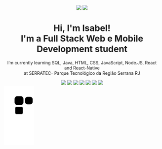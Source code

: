 <div align="center">
  <img src="https://github-readme-stats.vercel.app/api?username=isabeels&hide=stars&show_icons=true&theme=radical" 
       height="140px;" />
  <img src="https://github-readme-stats.vercel.app/api/top-langs/?username=isabeels&theme=radical&layout=compact"
        height="140px;" />
</div>

<div align="center">
  <h1> Hi, I'm Isabel!<br> I'm a Full Stack Web e Mobile Development student </h1>
  <p> I’m currently learning SQL, Java, HTML, CSS, JavaScript, Node.JS, React and React-Native <br> at SERRATEC- Parque Tecnológico da Região Serrana RJ</p>
</div>

<div align="center">
<img src="https://cdn.jsdelivr.net/gh/devicons/devicon/icons/postgresql/postgresql-original-wordmark.svg" height="50px;" />
<img src="https://cdn.jsdelivr.net/gh/devicons/devicon/icons/java/java-original-wordmark.svg" height="50px;"/>
<img src="https://cdn.jsdelivr.net/gh/devicons/devicon/icons/html5/html5-original.svg" height="50px;" />
<img src="https://cdn.jsdelivr.net/gh/devicons/devicon/icons/css3/css3-original.svg" height="50px;" />
<img src="https://cdn.jsdelivr.net/gh/devicons/devicon/icons/javascript/javascript-original.svg" height="50px;" /> 
<img src="https://cdn.jsdelivr.net/gh/devicons/devicon/icons/nodejs/nodejs-original.svg" height="50px;" />
<img src="https://cdn.jsdelivr.net/gh/devicons/devicon/icons/react/react-original-wordmark.svg" height="50px;" />
  
          
          
        
</div>    

<img src="https://github.com/isabeels/isabeels/blob/output/github-contribution-grid-snake.svg"/>
          
          
